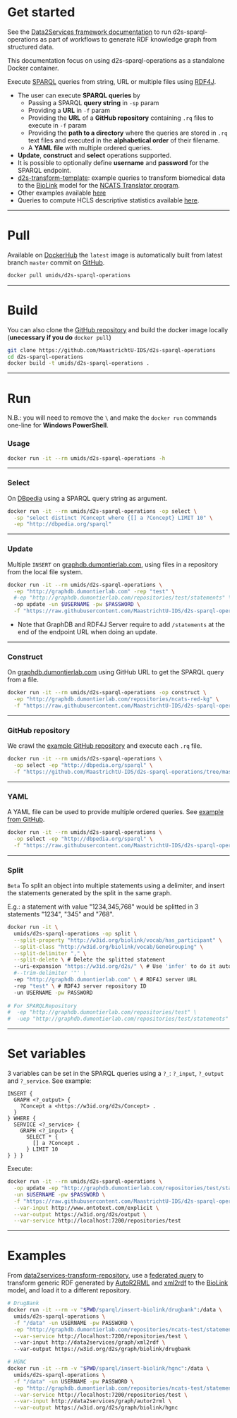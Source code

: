 # Get started
See the [Data2Services framework documentation](http://d2s.semanticscience.org/) to run d2s-sparql-operations as part of workflows to generate RDF knowledge graph from structured data. 

This documentation focus on using d2s-sparql-operations as a standalone Docker container.

Execute [SPARQL](https://www.w3.org/TR/sparql11-query/) queries from string, URL or multiple files using [RDF4J](http://rdf4j.org/).

* The user can execute **SPARQL queries** by
  * Passing a SPARQL **query string** in `-sp` param 
  * Providing a **URL** in `-f` param
  * Providing the **URL** of a **GitHub repository** containing `.rq` files to execute in `-f` param
  * Providing the **path to a directory** where the queries are stored in `.rq` text files and executed in the **alphabetical order** of their filename. 
  * A **YAML file** with multiple ordered queries.
* **Update**, **construct** and **select** operations supported.
* It is possible to optionally define **username** and **password** for the SPARQL endpoint.
* [d2s-transform-template](https://github.com/MaastrichtU-IDS/d2s-transform-template): example queries to transform biomedical data to the [BioLink](https://biolink.github.io/biolink-model/docs/) model for the [NCATS Translator program](https://ncats.nih.gov/translator).
* Other examples available [here](https://github.com/MaastrichtU-IDS/d2s-scripts-repository/tree/master/sparql)
* Queries to compute HCLS descriptive statistics available [here](https://github.com/MaastrichtU-IDS/d2s-scripts-repository/tree/master/sparql/compute-hcls-stats).

---

# Pull

Available on [DockerHub](https://hub.docker.com/r/umids/d2s-sparql-operations) the `latest` image is automatically built from latest branch `master` commit on [GitHub](https://github.com/MaastrichtU-IDS/d2s-sparql-operations).

```bash
docker pull umids/d2s-sparql-operations
```

---

# Build

You can also clone the [GitHub repository](https://github.com/MaastrichtU-IDS/d2s-sparql-operations) and build the docker image locally (**unecessary if you do** `docker pull`)

```bash
git clone https://github.com/MaastrichtU-IDS/d2s-sparql-operations
cd d2s-sparql-operations
docker build -t umids/d2s-sparql-operations .
```
---

# Run

N.B.: you will need to remove the `\` and make the `docker run` commands one-line for **Windows PowerShell**.

### Usage

```bash
docker run -it --rm umids/d2s-sparql-operations -h
```

---

### Select

On [DBpedia](http://dbpedia.org/sparql) using a SPARQL query string as argument.

```bash
docker run -it --rm umids/d2s-sparql-operations -op select \
  -sp "select distinct ?Concept where {[] a ?Concept} LIMIT 10" \
  -ep "http://dbpedia.org/sparql"
```

---

### Update

Multiple `INSERT` on [graphdb.dumontierlab.com](http://graphdb.dumontierlab.com/), using files in a repository from the local file system.

```bash
docker run -it --rm umids/d2s-sparql-operations \
  -ep "http://graphdb.dumontierlab.com" -rep "test" \
  #-ep "http://graphdb.dumontierlab.com/repositories/test/statements" \
  -op update -un $USERNAME -pw $PASSWORD \
  -f "https://raw.githubusercontent.com/MaastrichtU-IDS/d2s-sparql-operations/master/src/main/resources/example-insert.rq"
```

* Note that GraphDB and RDF4J Server require to add `/statements` at the end of the endpoint URL when doing an update.

---

### Construct

On [graphdb.dumontierlab.com](http://graphdb.dumontierlab.com/) using GitHub URL to get the SPARQL query from a file.

```bash
docker run -it --rm umids/d2s-sparql-operations -op construct \
  -ep "http://graphdb.dumontierlab.com/repositories/ncats-red-kg" \
  -f "https://raw.githubusercontent.com/MaastrichtU-IDS/d2s-sparql-operations/master/src/main/resources/example-construct-pathways.rq" 
```

---


### GitHub repository

We crawl the [example GitHub repository](https://github.com/MaastrichtU-IDS/d2s-sparql-operations/tree/master/src/main/resources/select-examples) and execute each `.rq` file.

```bash
docker run -it --rm umids/d2s-sparql-operations \
  -op select -ep "http://dbpedia.org/sparql" \
  -f "https://github.com/MaastrichtU-IDS/d2s-sparql-operations/tree/master/src/main/resources/select-examples" 
```

---

### YAML

A YAML file can be used to provide multiple ordered queries. See [example from GitHub](https://github.com/MaastrichtU-IDS/d2s-sparql-operations/blob/master/src/main/resources/example-queries.yaml).

```bash
docker run -it --rm umids/d2s-sparql-operations \
  -op select -ep "http://dbpedia.org/sparql" \
  -f "https://raw.githubusercontent.com/MaastrichtU-IDS/d2s-sparql-operations/master/src/main/resources/example-queries.yaml"
```

---

### Split

`Beta` To split an object into multiple statements using a delimiter, and insert the statements generated by the split in the same graph. 

E.g.: a statement with value "1234,345,768" would be splitted in 3 statements "1234", "345" and "768".

```bash
docker run -it \
  umids/d2s-sparql-operations -op split \
  --split-property "http://w3id.org/biolink/vocab/has_participant" \
  --split-class "http://w3id.org/biolink/vocab/GeneGrouping" \
  --split-delimiter "," \
  --split-delete \ # Delete the splitted statement
  --uri-expansion "https://w3id.org/d2s/" \ # Use 'infer' to do it automatically using prefixcommons
  #--trim-delimiter '"' \
  -ep "http://graphdb.dumontierlab.com" \ # RDF4J server URL
  -rep "test" \ # RDF4J server repository ID
  -un USERNAME -pw PASSWORD
  
# For SPARQLRepository
#  -ep "http://graphdb.dumontierlab.com/repositories/test" \
#  -uep "http://graphdb.dumontierlab.com/repositories/test/statements" \
```

---

# Set variables

3 variables can be set in the SPARQL queries using a `?_`: `?_input`, `?_output` and `?_service`. See example:

```SPARQL
INSERT {
  GRAPH <?_output> {
    ?Concept a <https://w3id.org/d2s/Concept> .
  }
} WHERE {
  SERVICE <?_service> {
    GRAPH <?_input> {
      SELECT * {
        [] a ?Concept .
      } LIMIT 10 
} } }
```

Execute:

```bash
docker run -it --rm umids/d2s-sparql-operations \
  -op update -ep "http://graphdb.dumontierlab.com/repositories/test/statements" \
  -un $USERNAME -pw $PASSWORD \
  -f "https://raw.githubusercontent.com/MaastrichtU-IDS/d2s-sparql-operations/master/src/main/resources/example-insert-variables.rq" \
  --var-input http://www.ontotext.com/explicit \
  --var-output https://w3id.org/d2s/output \
  --var-service http://localhost:7200/repositories/test
```

---

# Examples

From [data2services-transform-repository](https://github.com/MaastrichtU-IDS/data2services-transform-repository), use a [federated query](https://github.com/MaastrichtU-IDS/data2services-transform-repository/blob/master/sparql/insert-biolink/drugbank/insert_drugbank_drug_CategoryOrganism.rq) to transform generic RDF generated by [AutoR2RML](https://github.com/amalic/AutoR2RML) and [xml2rdf](https://github.com/MaastrichtU-IDS/xml2rdf) to the [BioLink](https://biolink.github.io/biolink-model/docs/) model, and load it to a different repository.

```bash
# DrugBank
docker run -it --rm -v "$PWD/sparql/insert-biolink/drugbank":/data \
  umids/d2s-sparql-operations \
  -f "/data" -un USERNAME -pw PASSWORD \
  -ep "http://graphdb.dumontierlab.com/repositories/ncats-test/statements" \
  --var-service http://localhost:7200/repositories/test \ 
  --var-input http://data2services/graph/xml2rdf \ 
  --var-output https://w3id.org/d2s/graph/biolink/drugbank

# HGNC
docker run -it --rm -v "$PWD/sparql/insert-biolink/hgnc":/data \
  umids/d2s-sparql-operations \
  -f "/data" -un USERNAME -pw PASSWORD \
  -ep "http://graphdb.dumontierlab.com/repositories/ncats-test/statements" \
  --var-service http://localhost:7200/repositories/test \
  --var-input http://data2services/graph/autor2rml \
  --var-output https://w3id.org/d2s/graph/biolink/hgnc
```

